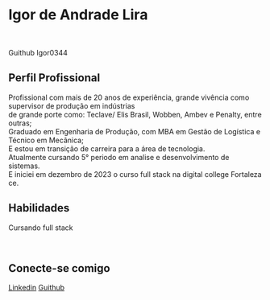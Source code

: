<!DOCTYPE html>
<html lang="pt-br">
<head>
    <meta charset="UTF-8">
    <meta name="viewport" content="width=device-width, initial-scale=1.0">
  
</head>
<body>
    <h1>Igor de Andrade Lira</h1><br>
  <p>Guithub Igor0344</p>
    <H2> Perfil Profissional</H2>
    <p>Profissional com mais de 20 anos de experiência, grande vivência como supervisor de produção em indústrias<br> 
        de grande porte como: Teclave/ Elis Brasil, Wobben, Ambev e Penalty, entre outras;<br> 
        Graduado em Engenharia de Produção, com MBA em Gestão de Logística e Técnico em Mecânica;<br> 
        E estou em transição de carreira para a área de tecnologia.<br>
        Atualmente cursando 5° periodo em analise e desenvolvimento de sistemas.<br>
        E iniciei em dezembro de 2023 o curso full stack na digital college Fortaleza ce.<br>
        </p>
        <H2> Habilidades</H2>
        <p>Cursando full stack</p>
            <div>
            <img src="https://img.shields.io/badge/HTML5-000?style=for-the-badge&logo=html5" alt="">
            <img src="https://img.shields.io/badge/JavaScript-000?style=for-the-badge&logo=javascript" alt="">
            <img src="https://img.shields.io/badge/CSS3-000?style=for-the-badge&logo=css3&logoColor=264CE4" alt="">
            <img src="https://img.shields.io/badge/Git-000?style=for-the-badge&logo=git&logoColor=E94D5F" alt="">
            <img src="https://img.shields.io/badge/GitHub-000?style=for-the-badge&logo=github&logoColor=30A3DC" alt=""><br>
            <H2> Conecte-se comigo</H2>
            <a href="https://www.linkedin.com/in/igor-de-andrade-lira-0049731b7/">Linkedin</a>
            <a href="https://github.com/Igor0344">Guithub</a>

      

        

</html>

            

      
